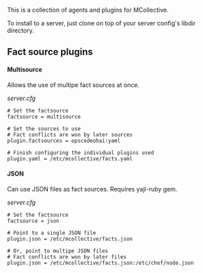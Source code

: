 This is a collection of agents and plugins for MCollective.

To install to a server, just clone on top of your server config's libdir directory.

## Fact source plugins

#### Multisource

Allows the use of multipe fact sources at once.

*server.cfg*
```
# Set the factsource
factsource = multisource

# Set the sources to use
# Fact conflicts are won by later sources
plugin.factsources = opscodeohai:yaml

# Finish configuring the individual plugins used
plugin.yaml = /etc/mcollective/facts.yaml
```

#### JSON

Can use JSON files as fact sources. Requires yajl-ruby gem.

*server.cfg*
```
# Set the factsource
factsource = json

# Point to a single JSON file
plugin.json = /etc/mcollective/facts.json

# Or, point to multipe JSON files
# Fact conflicts are won by later files
plugin.json = /etc/mcollective/facts.json:/etc/chef/node.json

```
